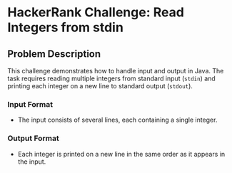 # HackerRank Challenge: Read Integers from stdin

## Problem Description

This challenge demonstrates how to handle input and output in Java. The task requires reading multiple integers from standard input (`stdin`) and printing each integer on a new line to standard output (`stdout`).

### Input Format
- The input consists of several lines, each containing a single integer.

### Output Format
- Each integer is printed on a new line in the same order as it appears in the input.